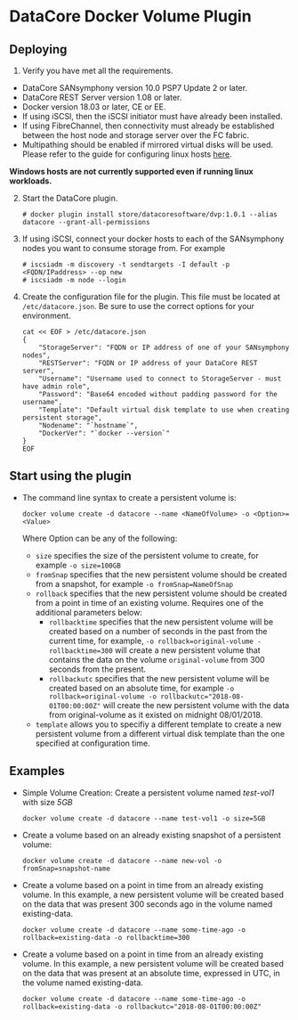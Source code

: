 # DataCore Docker Volume Plugin

## Deploying

1. Verify you have met all the requirements.
 - DataCore SANsymphony version 10.0 PSP7 Update 2 or later.
 - DataCore REST Server version 1.08 or later.
 - Docker version 18.03 or later, CE or EE.
 - If using iSCSI, then the iSCSI initiator must have already been installed.
 - If using FibreChannel, then connectivity must already be established between the host node and storage server over the FC fabric.
 - Multipathing should be enabled if mirrored virtual disks will be used. Please refer to the guide for configuring linux hosts [here](http://datacore.custhelp.com/app/answers/detail/a_id/1546/session/L2F2LzEvdGltZS8xNTM3NDczNTY1L2dlbi8xNTM3NDczNTY1L3NpZC9mVUc3NWszSjdDendFZG5ZJTdFemJOQVRQQjZnc0JfaDR6emxQakd3SU1USlYlN0VDWHZiNVlPY1FtM1ZyN2loeGVvUzdFOFFIRlVrY0VVTzlBN2VnNHo1JTdFOE9kcEdKcUlIOHdETFR4dVpQRl9QXyU3RTB5TWtydDlNanFaQSUyMSUyMQ%3D%3D).
 
 **Windows hosts are not currently supported even if running linux workloads.**

2. Start the DataCore plugin.
    ```
    # docker plugin install store/datacoresoftware/dvp:1.0.1 --alias datacore --grant-all-permissions
    ```
    
3. If using iSCSI, connect your docker hosts to each of the SANsymphony nodes you want to consume storage from. For example
    ```
    # iscsiadm -m discovery -t sendtargets -I default -p <FQDN/IPaddress> --op new
    # iscsiadm -m node --login
    ```
    
4. Create the configuration file for the plugin. This file must be located at `/etc/datacore.json`. Be sure to use the correct options for your environment. 
    ```
    cat << EOF > /etc/datacore.json
    {
        "StorageServer": "FQDN or IP address of one of your SANsymphony nodes",
        "RESTServer": "FQDN or IP address of your DataCore REST server",
        "Username": "Username used to connect to StorageServer - must have admin role",
        "Password": "Base64 encoded without padding password for the username",
        "Template": "Default virtual disk template to use when creating persistent storage",
        "Nodename": "`hostname`",
        "DockerVer": "`docker --version`"
    }
    EOF
    ```

## Start using the plugin
- The command line syntax to create a persistent volume is:
    ```
    docker volume create -d datacore --name <NameOfVolume> -o <Option>=<Value>
    ```
    Where Option can be any of the following:
    
    - `size` specifies the size of the persistent volume to create, for example `-o size=100GB`
    - `fromSnap` specifies that the new persistent volume should be created from a snapshot, for example `-o fromSnap=NameOfSnap`
    - `rollback` specifies that the new persistent volume should be created from a point in time of an existing volume. Requires one of the additional parameters below:
        - `rollbacktime` specifies that the new persistent volume will be created based on a number of seconds in the past from the current time, for example, `-o rollback=original-volume -rollbacktime=300` will create a new persistent volume that contains the data on the volume `original-volume` from 300 seconds from the present.
        - `rollbackutc` specifies that the new persistent volume will be created based on an absolute time, for example `-o rollback=original-volume -o rollbackutc="2018-08-01T00:00:00Z"` will create the new persistent volume with the data from original-volume as it existed on midnight 08/01/2018.
    - `template` allows you to specifiy a different template to create a new persistent volume from a different virtual disk template than the one specified at configuration time.

## Examples

- Simple Volume Creation: Create a persistent volume named *test-vol1* with size *5GB*
    ```
    docker volume create -d datacore --name test-vol1 -o size=5GB
    ```
    
- Create a volume based on an already existing snapshot of a persistent volume:
    ```
    docker volume create -d datacore --name new-vol -o fromSnap=snapshot-name
    ```
    
- Create a volume based on a point in time from an already existing volume. In this example, a new persistent volume will be created based on the data that was present 300 seconds ago in the volume named existing-data.
    ```
    docker volume create -d datacore --name some-time-ago -o rollback=existing-data -o rollbacktime=300
    ```
    
- Create a volume based on a point in time from an already existing volume. In this example, a new persistent volume will be created based on the data that was present at an absolute time, expressed in UTC, in the volume named existing-data.
    ```
    docker volume create -d datacore --name some-time-ago -o rollback=existing-data -o rollbackutc="2018-08-01T00:00:00Z"
    ```
